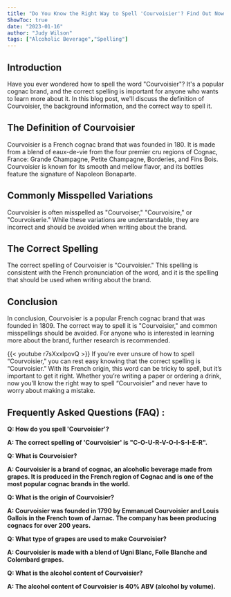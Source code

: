 ```yaml
---
title: "Do You Know the Right Way to Spell 'Courvoisier'? Find Out Now!"
ShowToc: true 
date: "2023-01-16"
author: "Judy Wilson" 
tags: ["Alcoholic Beverage","Spelling"]
---
```

## Introduction

Have you ever wondered how to spell the word "Courvoisier"? It's a popular cognac brand, and the correct spelling is important for anyone who wants to learn more about it. In this blog post, we'll discuss the definition of Courvoisier, the background information, and the correct way to spell it.

## The Definition of Courvoisier

Courvoisier is a French cognac brand that was founded in 180. It is made from a blend of eaux-de-vie from the four premier cru regions of Cognac, France: Grande Champagne, Petite Champagne, Borderies, and Fins Bois. Courvoisier is known for its smooth and mellow flavor, and its bottles feature the signature of Napoleon Bonaparte.

## Commonly Misspelled Variations

Courvoisier is often misspelled as "Courvoiser," "Courvoisire," or "Courvoiserie." While these variations are understandable, they are incorrect and should be avoided when writing about the brand.

## The Correct Spelling

The correct spelling of Courvoisier is "Courvoisier." This spelling is consistent with the French pronunciation of the word, and it is the spelling that should be used when writing about the brand.

## Conclusion

In conclusion, Courvoisier is a popular French cognac brand that was founded in 1809. The correct way to spell it is "Courvoisier," and common misspellings should be avoided. For anyone who is interested in learning more about the brand, further research is recommended.

{{< youtube r7sXxxlpovQ >}} 
If you’re ever unsure of how to spell “Courvoisier,” you can rest easy knowing that the correct spelling is “Courvoisier.” With its French origin, this word can be tricky to spell, but it’s important to get it right. Whether you’re writing a paper or ordering a drink, now you’ll know the right way to spell “Courvoisier” and never have to worry about making a mistake.

## Frequently Asked Questions (FAQ) :
**Q: How do you spell 'Courvoisier'?**

**A: The correct spelling of 'Courvoisier' is "C-O-U-R-V-O-I-S-I-E-R".**

**Q: What is Courvoisier?**

**A: Courvoisier is a brand of cognac, an alcoholic beverage made from grapes. It is produced in the French region of Cognac and is one of the most popular cognac brands in the world.**

**Q: What is the origin of Courvoisier?**

**A: Courvoisier was founded in 1790 by Emmanuel Courvoisier and Louis Gallois in the French town of Jarnac. The company has been producing cognacs for over 200 years.**

**Q: What type of grapes are used to make Courvoisier?**

**A: Courvoisier is made with a blend of Ugni Blanc, Folle Blanche and Colombard grapes.**

**Q: What is the alcohol content of Courvoisier?**

**A: The alcohol content of Courvoisier is 40% ABV (alcohol by volume).**





